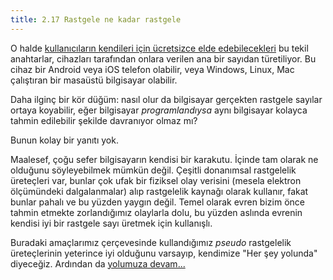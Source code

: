 ```yaml
---
title: 2.17 Rastgele ne kadar rastgele
---
```


O halde [kullanıcıların kendileri için ücretsizce elde
edebilecekleri](2.16_key_selection.md) bu tekil anahtarlar, cihazları
tarafından onlara verilen ana bir sayıdan türetiliyor.  Bu cihaz bir
Android veya iOS telefon olabilir, veya Windows, Linux, Mac çalıştıran
bir masaüstü bilgisayar olabilir.

Daha ilginç bir kör düğüm: nasıl olur da bilgisayar gerçekten rastgele
sayılar ortaya koyabilir, eğer bilgisayar *programlandıysa* aynı
bilgisayar kolayca tahmin edilebilir şekilde davranıyor olmaz mı?

Bunun kolay bir yanıtı yok.

Maalesef, çoğu sefer bilgisayarın kendisi bir karakutu.  İçinde tam
olarak ne olduğunu söyleyebilmek mümkün değil.  Çeşitli donanımsal
rastgelelik üreteçleri var, bunlar çok ufak bir fiziksel olay verisini
(mesela elektron ölçümündeki dalgalanmalar) alıp rastgelelik kaynağı
olarak kullanır, fakat bunlar pahalı ve bu yüzden yaygın değil.  Temel
olarak evren bizim önce tahmin etmekte zorlandığımız olaylarla dolu,
bu yüzden aslında evrenin kendisi iyi bir rastgele sayı üretmek için
kullanışlı.

Buradaki amaçlarımız çerçevesinde kullandığımız *pseudo* rastgelelik
üreteçlerinin yeterince iyi olduğunu varsayıp, kendimize "Her şey
yolunda" diyeceğiz.  Ardından da [yolumuza
devam...](2.21_addresses.md)

